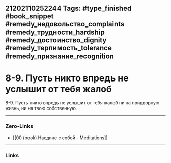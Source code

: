 21202110252244
Tags: #type_finished #book_snippet #remedy_недовольство_complaints #remedy_трудности_hardship #remedy_достоинство_dignity #remedy_терпимость_tolerance #remedy_признание_recognition
---
# 8-9. Пусть никто впредь не услышит от тебя жалоб

 8-9. Пусть никто впредь не услышит от тебя жалоб ни на придворную жизнь, ни на твою собственную. 

---
### Zero-Links
- [[00 (book) Наедине с собой - Meditations]]
---
### Links
